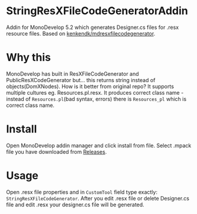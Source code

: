 StringResXFileCodeGeneratorAddin
================================

Addin for MonoDevelop 5.2 which generates Designer.cs files for .resx resource files. Based on [kenkendk/mdresxfilecodegenerator](https://github.com/kenkendk/mdresxfilecodegenerator).

Why this
======
MonoDevelop has built in ResXFileCodeGenerator and PublicResXCodeGenerator but... this returns string instead of objects(DomXNodes). How is it better from original repo? It supports multiple cultures eg. Resources.pl.resx. It produces correct class name - instead of `Resources.pl`(bad syntax, errors) there is `Resources_pl` which is correct class name.

Install
=======
Open MonoDevelop addin manager and click install from file. Select .mpack file you have downloaded from [Releases](https://github.com/Kuzirashi/StringResXFileCodeGeneratorAddin/releases).

Usage
=====
Open .resx file properties and in `CustomTool` field type exactly: `StringResXFileCodeGenerator`. After you edit .resx file or delete Designer.cs file and edit .resx your designer.cs file will be generated.
